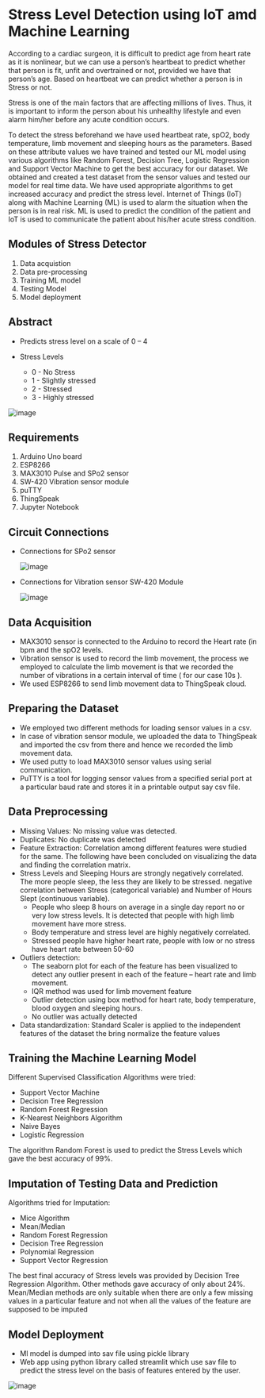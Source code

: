 # Stress Level Detection using IoT amd Machine Learning

According to a cardiac surgeon, it is difficult to predict age from heart rate as it is nonlinear, but we can use a person’s heartbeat to predict whether that person is fit, unfit and overtrained or not, provided we have that person’s age. Based on heartbeat we can predict whether a person is in Stress or not. 

Stress is one of the main factors that are affecting millions of lives. Thus, it is important to inform the person about his unhealthy lifestyle and even alarm him/her before any acute condition occurs. 

To detect the stress beforehand we have used heartbeat rate, spO2, body temperature, limb movement and sleeping hours as the parameters. Based on these attribute values we have trained and tested our ML model using various algorithms like Random Forest, Decision Tree, Logistic Regression and Support Vector Machine to get the best accuracy for our dataset. We obtained and created a test dataset from the sensor values and tested our model for real time data. We have used appropriate algorithms to get increased accuracy and predict the stress level. Internet of Things (IoT) along with Machine Learning (ML) is used to alarm the situation when the person is in real risk. ML is used to predict the condition of the patient and IoT is used to communicate the patient about his/her acute stress condition. 

## Modules of Stress Detector
1. Data acquistion
2. Data pre-processing
3. Training ML model
4. Testing Model
5. Model deployment

## Abstract

* Predicts stress level on a scale of 0 – 4

* Stress Levels 
    - 0 - No Stress
    - 1 - Slightly stressed
    - 2 - Stressed
    - 3 - Highly stressed

![image](https://user-images.githubusercontent.com/83827603/237031486-690073e5-b2c0-43d0-badd-3319bc68193e.png)

## Requirements

1. Arduino Uno board
2. ESP8266
3. MAX3010 Pulse and SPo2 sensor
4. SW-420 Vibration sensor module
5. puTTY
6. ThingSpeak
7. Jupyter Notebook

## Circuit Connections

* Connections for SPo2 sensor

    ![image](https://user-images.githubusercontent.com/83827603/237032133-802601e3-1bdd-4ca3-ad0a-df165405814a.png)

* Connections for Vibration sensor SW-420 Module

    ![image](https://user-images.githubusercontent.com/83827603/237032497-a02d79ea-8eaf-4b88-b518-6921370f6eb1.png)

## Data Acquisition

* MAX3010 sensor is connected to the Arduino to record the Heart rate (in bpm and the spO2 levels.
* Vibration sensor is used to record the limb movement, the process we employed to calculate the limb movement is that we recorded the number of vibrations in a certain interval of time ( for our case 10s ).
* We used ESP8266 to send limb movement data to ThingSpeak cloud.

## Preparing the Dataset

* We employed two different methods for loading sensor values in a csv.
* In case of vibration sensor module, we uploaded the data to ThingSpeak and imported the csv from there and hence we recorded the limb movement data.
* We used putty to load MAX3010 sensor values using serial communication.
* PuTTY is a tool for logging sensor values from a specified serial port at a particular baud rate and stores it in a printable output say csv file.

## Data Preprocessing

* Missing Values: No missing value was detected.
* Duplicates: No duplicate was detected
* Feature Extraction: Correlation among different features were studied for the same. The following have been concluded on visualizing the data and finding 
the correlation matrix.
* Stress Levels and Sleeping Hours are strongly negatively correlated. The more people sleep, the less they are likely to be stressed. negative correlation between Stress (categorical variable) and Number of Hours Slept (continuous variable).
    - People who sleep 8 hours on average in a single day report no or very low stress levels. It is detected that people with high limb movement have more stress.
    - Body temperature and stress level are highly negatively correlated.
    - Stressed people have higher heart rate, people with low or no stress have heart rate between 50-60
* Outliers detection: 
    - The seaborn plot for each of the feature has been visualized to detect any outlier present in each of the feature – heart rate and limb movement.
    - IQR method was used for limb movement feature
    - Outlier detection using box method for heart rate, body temperature, blood oxygen and sleeping hours.
    - No outlier was actually detected
* Data standardization: Standard Scaler is applied to the independent features of the dataset the bring normalize the feature values

## Training the Machine Learning Model

Different Supervised Classification Algorithms were tried:

* Support Vector Machine
* Decision Tree Regression
* Random Forest Regression
* K-Nearest Neighbors Algorithm
* Naive Bayes
* Logistic Regression

The algorithm Random Forest is used to predict the Stress Levels which gave the best accuracy of 99%.

## Imputation of Testing Data and Prediction

Algorithms tried for Imputation:

* Mice Algorithm
* Mean/Median
* Random Forest Regression
* Decision Tree Regression
* Polynomial Regression
* Support Vector Regression

The best final accuracy of Stress levels was provided by Decision Tree Regression Algorithm. Other methods gave accuracy of only about 24%. Mean/Median methods are only suitable when there are only a few missing values in a particular feature and not when all the values of the feature are supposed to be imputed
 
 ## Model Deployment
 
* Ml model is dumped into sav file using pickle library
* Web app using python library called streamlit which use sav file to predict the stress level on the basis of features entered by the user.
 
 ![image](https://user-images.githubusercontent.com/83827603/237034457-b5d18244-a8a5-4678-b916-f767743cad73.png)

 
